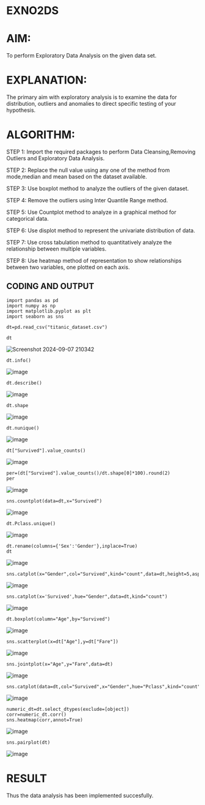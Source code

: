 # EXNO2DS
# AIM:
To perform Exploratory Data Analysis on the given data set.
      
# EXPLANATION:
  The primary aim with exploratory analysis is to examine the data for distribution, outliers and anomalies to direct specific testing of your hypothesis.
  
# ALGORITHM:
STEP 1: Import the required packages to perform Data Cleansing,Removing Outliers and Exploratory Data Analysis.

STEP 2: Replace the null value using any one of the method from mode,median and mean based on the dataset available.

STEP 3: Use boxplot method to analyze the outliers of the given dataset.

STEP 4: Remove the outliers using Inter Quantile Range method.

STEP 5: Use Countplot method to analyze in a graphical method for categorical data.

STEP 6: Use displot method to represent the univariate distribution of data.

STEP 7: Use cross tabulation method to quantitatively analyze the relationship between multiple variables.

STEP 8: Use heatmap method of representation to show relationships between two variables, one plotted on each axis.

## CODING AND OUTPUT
```
import pandas as pd
import numpy as np
import matplotlib.pyplot as plt
import seaborn as sns
```
```
dt=pd.read_csv("titanic_dataset.csv")
```

```
dt
```
![Screenshot 2024-09-07 210342](https://github.com/user-attachments/assets/2bc226e4-f7dc-451d-9512-4327ff8fe352)

```
dt.info()
```
![image](https://github.com/user-attachments/assets/3551f060-46dd-4317-b38b-156d12ac62c7)

```
dt.describe()
```
![image](https://github.com/user-attachments/assets/e06d043a-00e7-4b08-ad17-5c38a25c1875)

```
dt.shape
```
![image](https://github.com/user-attachments/assets/b89af2a2-6365-4eb6-8e4f-4f4adbc0498f)
```
dt.nunique()
```
![image](https://github.com/user-attachments/assets/43214f4a-3f06-4745-a95e-58ee67459b24)
```
dt["Survived"].value_counts()
```
![image](https://github.com/user-attachments/assets/e54b778a-3c59-40ec-8a25-fd7c48e3f897)
```
per=(dt["Survived"].value_counts()/dt.shape[0]*100).round(2)
per
```
![image](https://github.com/user-attachments/assets/a2195874-a680-4607-bc94-f3743790da49)
```
sns.countplot(data=dt,x="Survived")
```
![image](https://github.com/user-attachments/assets/a30da629-e518-4c8e-a23c-4ec819cbb40d)
```
dt.Pclass.unique()
```
![image](https://github.com/user-attachments/assets/c0d3156b-8bdf-44a5-bac9-b7b562b18bde)
```
dt.rename(columns={'Sex':'Gender'},inplace=True)
dt
```

![image](https://github.com/user-attachments/assets/14cfb01e-2719-41b2-ba8e-e22f31c45c06)
```
sns.catplot(x="Gender",col="Survived",kind="count",data=dt,height=5,aspect=.7)
```

![image](https://github.com/user-attachments/assets/9a2553f5-ce2a-441b-97e6-cd095a2c8b3b)
```
sns.catplot(x='Survived',hue="Gender",data=dt,kind="count")
```

![image](https://github.com/user-attachments/assets/6a94796e-c22a-4275-90fa-6ae8b1578cb3)
```
dt.boxplot(column="Age",by="Survived")
```

![image](https://github.com/user-attachments/assets/651196ff-89c8-4719-b150-dcfaed081386)
```
sns.scatterplot(x=dt["Age"],y=dt["Fare"])
```

![image](https://github.com/user-attachments/assets/9d5fedc1-7d37-47ca-a439-6d66c92284e5)
```
sns.jointplot(x="Age",y="Fare",data=dt)
```

![image](https://github.com/user-attachments/assets/105633c8-7363-420b-a4fb-d46d5b64afe2)
```
sns.catplot(data=dt,col="Survived",x="Gender",hue="Pclass",kind="count")
```

![image](https://github.com/user-attachments/assets/4b4f0e63-00e2-4206-8b19-4aff6e8ac8de)
```
numeric_dt=dt.select_dtypes(exclude=[object])
corr=numeric_dt.corr()
sns.heatmap(corr,annot=True)
```

![image](https://github.com/user-attachments/assets/0f496edc-97e0-4b29-8b0d-1b1059579d8d)
```
sns.pairplot(dt)
```

![image](https://github.com/user-attachments/assets/34900d81-0510-4bcf-9452-4f1906fd4696)

# RESULT
Thus the data analysis has been implemented succesfully.
